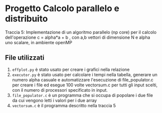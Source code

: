 # Progetto Calcolo parallelo e distribuito
Traccia 5: Implementazione di un algoritmo parallelo (np core) per il calcolo dell'operazione c = alpha*a + b , con a,b vettori di dimensione N e alpha uno scalare, in ambiente openMP

## File utilizzati
1. `effplot.py` è stato usato per creare i grafici nella relazione
2. `executor.py` è stato usato per calcolare i tempi nella tabella, generare un numero alpha casuale e automatizzare l'esecuzione di file_populator.c per creare i file ed esegue 100 volte vectorsum.c per tutti gli input scelti, con il numero di processori specificato in input.
3. `file_populator.c` è un programma che si occupa di popolare i due file da cui vengono letti i valori per i due array
4. `vectorsum.c` è il programma descritto nella traccia 5
